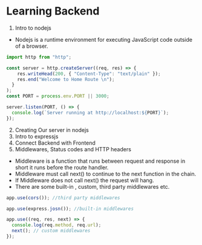 # Learning Backend

1. Intro to nodejs
- Nodejs is a runtime environment for executing JavaScript code outside of a browser.
```javascript
import http from "http";

const server = http.createServer((req, res) => {
    res.writeHead(200, { "Content-Type": "text/plain" });
    res.end("Welcome to Home Route \n");
  }
);
const PORT = process.env.PORT || 3000;

server.listen(PORT, () => {
  console.log(`Server running at http://localhost:${PORT}`);
});
```	
2. Creating Our server in nodejs
3. Intro to expressjs
4. Connect Backend with Frontend
5. Middlewares, Status codes and HTTP headers

- Middleware is a function that runs between request and response in short it runs before the route handler.
- Middleware must call next() to continue to the next function in the chain.
- If Middleware does not call next() the request will hang.
- There are some built-in , custom, third party middlewares etc.

```javascript
app.use(cors()); //third party middlewares
```

```javascript
app.use(express.josn()); //built-in middlewares
```

```javascript
app.use((req, res, next) => {
  console.log(req.method, req.url);
  next(); // custom middlewares
});
```
